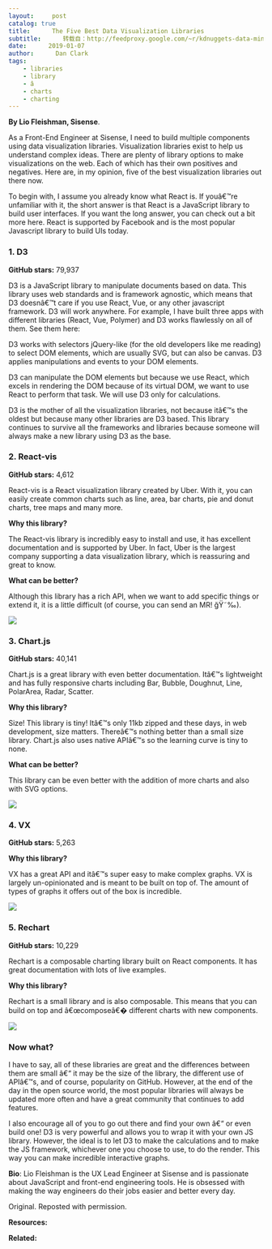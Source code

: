 ```yaml
---
layout:     post
catalog: true
title:      The Five Best Data Visualization Libraries
subtitle:      转载自：http://feedproxy.google.com/~r/kdnuggets-data-mining-analytics/~3/x0KBPPDvpwU/five-best-data-visualization-libraries.html
date:      2019-01-07
author:      Dan Clark
tags:
    - libraries
    - library
    - â
    - charts
    - charting
---
```


**By Lio Fleishman, Sisense**.

As a Front-End Engineer at Sisense, I need to build multiple components using data visualization libraries. Visualization libraries exist to help us understand complex ideas. There are plenty of library options to make visualizations on the web. Each of which has their own positives and negatives. Here are, in my opinion, five of the best visualization libraries out there now.

To begin with, I assume you already know what React is. If youâ€™re unfamiliar with it, the short answer is that React is a JavaScript library to build user interfaces. If you want the long answer, you can check out a bit more here. React is supported by Facebook and is the most popular Javascript library to build UIs today.

### 1. D3

**GitHub stars:** 79,937

D3 is a JavaScript library to manipulate documents based on data. This library uses web standards and is framework agnostic, which means that D3 doesnâ€™t care if you use React, Vue, or any other javascript framework. D3 will work anywhere. For example, I have built three apps with different libraries (React, Vue, Polymer) and D3 works flawlessly on all of them. See them here:

D3 works with selectors jQuery-like (for the old developers like me reading) to select DOM elements, which are usually SVG, but can also be canvas. D3 applies manipulations and events to your DOM elements.

D3 can manipulate the DOM elements but because we use React, which excels in rendering the DOM because of its virtual DOM, we want to use React to perform that task. We will use D3 only for calculations.

D3 is the mother of all the visualization libraries, not because itâ€™s the oldest but because many other libraries are D3 based. This library continues to survive all the frameworks and libraries because someone will always make a new library using D3 as the base.

### 2. React-vis

**GitHub stars:** 4,612

React-vis is a React visualization library created by Uber. With it, you can easily create common charts such as line, area, bar charts, pie and donut charts, tree maps and many more.

**Why this library?**

The React-vis library is incredibly easy to install and use, it has excellent documentation and is supported by Uber. In fact, Uber is the largest company supporting a data visualization library, which is reassuring and great to know.

**What can be better?**

Although this library has a rich API, when we want to add specific things or extend it, it is a little difficult (of course, you can send an MR! ğŸ˜‰).

![](https://cdn.sisense.com/wp-content/uploads/Image-2.png)


### 3. Chart.js

**GitHub stars:** 40,141

Chart.js is a great library with even better documentation. Itâ€™s lightweight and has fully responsive charts including Bar, Bubble, Doughnut, Line, PolarArea, Radar, Scatter.

**Why this library?**

Size! This library is tiny! Itâ€™s only 11kb zipped and these days, in web development, size matters. Thereâ€™s nothing better than a small size library. Chart.js also uses native APIâ€™s so the learning curve is tiny to none.

**What can be better?**

This library can be even better with the addition of more charts and also with SVG options.

![](https://cdn.sisense.com/wp-content/uploads/image-3-580x770.png)


### 4. VX

**GitHub stars:** 5,263

**Why this library?**

VX has a great API and itâ€™s super easy to make complex graphs. VX is largely un-opinionated and is meant to be built on top of. The amount of types of graphs it offers out of the box is incredible.

![](https://cdn.sisense.com/wp-content/uploads/Image-4.png)


### 5. Rechart

**GitHub stars:** 10,229

Rechart is a composable charting library built on React components. It has great documentation with lots of live examples.

**Why this library?**

Rechart is a small library and is also composable. This means that you can build on top and â€œcomposeâ€� different charts with new components.

![](https://cdn.sisense.com/wp-content/uploads/image-5.png)


### Now what?

I have to say, all of these libraries are great and the differences between them are small â€“ it may be the size of the library, the different use of APIâ€™s, and of course, popularity on GitHub. However, at the end of the day in the open source world, the most popular libraries will always be updated more often and have a great community that continues to add features.

I also encourage all of you to go out there and find your own â€“ or even build one! D3 is very powerful and allows you to wrap it with your own JS library. However, the ideal is to let D3 to make the calculations and to make the JS framework, whichever one you choose to use, to do the render. This way you can make incredible interactive graphs.

**Bio**: Lio Fleishman is the UX Lead Engineer at Sisense and is passionate about JavaScript and front-end engineering tools. He is obsessed with making the way engineers do their jobs easier and better every day.

Original. Reposted with permission.

**Resources:**

**Related:**


